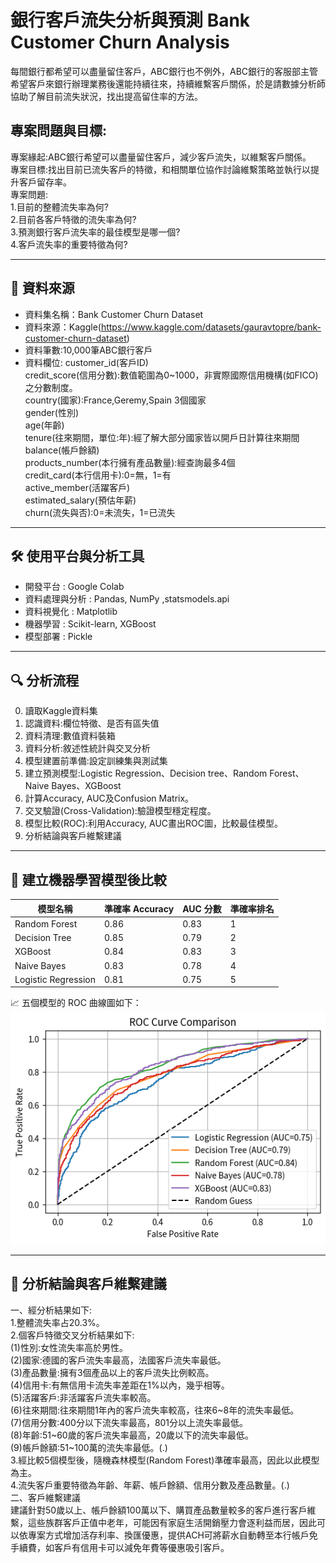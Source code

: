 # 銀行客戶流失分析與預測 Bank Customer Churn Analysis

每間銀行都希望可以盡量留住客戶，ABC銀行也不例外，ABC銀行的客服部主管希望客戶來銀行辦理業務後還能持續往來，持續維繫客戶關係，於是請數據分析師協助了解目前流失狀況，找出提高留住率的方法。

## 專案問題與目標:

專案緣起:ABC銀行希望可以盡量留住客戶，減少客戶流失，以維繫客戶關係。<br>
專案目標:找出目前已流失客戶的特徵，和相關單位協作討論維繫策略並執行以提升客戶留存率。<br>
專案問題:<br>
  1.目前的整體流失率為何?<br>
  2.目前各客戶特徵的流失率為何?<br>
  3.預測銀行客戶流失率的最佳模型是哪一個?<br>
  4.客戶流失率的重要特徵為何?<br>

---

## 📂 資料來源

- 資料集名稱：Bank Customer Churn Dataset
- 資料來源：Kaggle(https://www.kaggle.com/datasets/gauravtopre/bank-customer-churn-dataset)
- 資料筆數:10,000筆ABC銀行客戶
- 資料欄位:
  customer_id(客戶ID)<br>
  credit_score(信用分數):數值範圍為0~1000，非實際國際信用機構(如FICO)之分數制度。<br>
  country(國家):France,Geremy,Spain 3個國家<br>
  gender(性別)<br>
  age(年齡)<br>
  tenure(往來期間，單位:年):經了解大部分國家皆以開戶日計算往來期間<br>
  balance(帳戶餘額)<br>
  products_number(本行擁有產品數量):經查詢最多4個<br>
  credit_card(本行信用卡):0=無，1=有<br>
  active_member(活躍客戶)<br>
  estimated_salary(預估年薪)<br>
  churn(流失與否):0=未流失，1=已流失<br>
---

## 🛠️ 使用平台與分析工具

- 開發平台 : Google Colab
- 資料處理與分析 : Pandas, NumPy ,statsmodels.api
- 資料視覺化 : Matplotlib
- 機器學習 : Scikit-learn, XGBoost
- 模型部署 : Pickle

---

## 🔍 分析流程

0. 讀取Kaggle資料集
1. 認識資料:欄位特徵、是否有區失值
2. 資料清理:數值資料裝箱
3. 資料分析:敘述性統計與交叉分析
4. 模型建置前準備:設定訓練集與測試集
5. 建立預測模型:Logistic Regression、Decision tree、Random Forest、Naive Bayes、XGBoost
6. 計算Accuracy, AUC及Confusion Matrix。
7. 交叉驗證(Cross-Validation):驗證模型穩定程度。
8. 模型比較(ROC):利用Accuracy, AUC畫出ROC圖，比較最佳模型。
9. 分析結論與客戶維繫建議

---

## 🤖 建立機器學習模型後比較

| 模型名稱           | 準確率 Accuracy | AUC 分數 | 準確率排名        |
|--------------------|----------------|----------|---------------------|
| Random Forest       | 0.86          | 0.83     |   1             |
| Decision Tree       | 0.85          | 0.79     |    2            |
| XGBoost             | 0.84          | 0.83     |     3           |
| Naive Bayes         | 0.83          | 0.78     |    4            |
| Logistic Regression | 0.81          | 0.75     |     5           |


📈 五個模型的 ROC 曲線圖如下：  
![ROC Curve Comparison](ROC_compare.png)

---

## 📌 分析結論與客戶維繫建議

一、經分析結果如下:<br>
1.整體流失率占20.3%。<br>
2.個客戶特徵交叉分析結果如下:<br>
(1)性別:女性流失率高於男性。<br>
(2)國家:德國的客戶流失率最高，法國客戶流失率最低。<br>
(3)產品數量:擁有3個產品以上的客戶流失比例較高。<br>
(4)信用卡:有無信用卡流失率差距在1%以內，幾乎相等。<br>
(5)活躍客戶:非活躍客戶流失率較高。<br>
(6)往來期間:往來期間1年內的客戶流失率較高，往來6~8年的流失率最低。<br>
(7)信用分數:400分以下流失率最高，801分以上流失率最低。<br>
(8)年齡:51~60歲的客戶流失率最高，20歲以下的流失率最低。<br>
(9)帳戶餘額:51~100萬的流失率最低。(.)<br>
3.經比較5個模型後，隨機森林模型(Random Forest)準確率最高，因此以此模型為主。<br>
4.流失客戶重要特徵為年齡、年薪、帳戶餘額、信用分數及產品數量。(.)<br>
二、客戶維繫建議<br>
建議針對50歲以上、帳戶餘額100萬以下、購買產品數量較多的客戶進行客戶維繫，這些族群客戶正值中老年，可能因有家庭生活開銷壓力會逐利益而居，因此可以依專案方式增加活存利率、換匯優惠，提供ACH可將薪水自動轉至本行帳戶免手續費，如客戶有信用卡可以減免年費等優惠吸引客戶。

